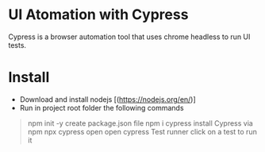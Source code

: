 # UI Atomation with Cypress
Cypress is a browser automation tool that uses chrome headless to run UI tests.

# Install

  - Download and install nodejs [(https://nodejs.org/en/)] 
  - Run in project root folder the following commands
  > npm init -y
  create package.json file
  > npm i cypress
  install Cypress via npm
  > npx cypress open 
  open cypress Test runner
  > click on a test to run it

